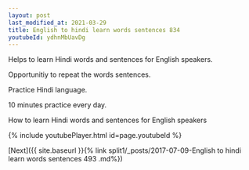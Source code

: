```yaml
---
layout: post
last_modified_at: 2021-03-29
title: English to hindi learn words sentences 834 
youtubeId: ydhnMbUavDg
---
```

 
 
Helps to learn Hindi words and sentences for English speakers.

Opportunitiy to repeat the words sentences. 

Practice Hindi language. 
 
10 minutes practice every day. 
 
How to learn Hindi words and sentences for English speakers 
 
{% include youtubePlayer.html id=page.youtubeId %}
 
 
[Next]({{ site.baseurl }}{% link  split1/_posts/2017-07-09-English to hindi learn words sentences 493 .md%})
 
